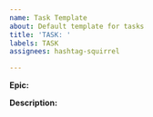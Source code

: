 ```yaml
---
name: Task Template
about: Default template for tasks
title: 'TASK: '
labels: TASK
assignees: hashtag-squirrel

---
```


**Epic:**



**Description:**
